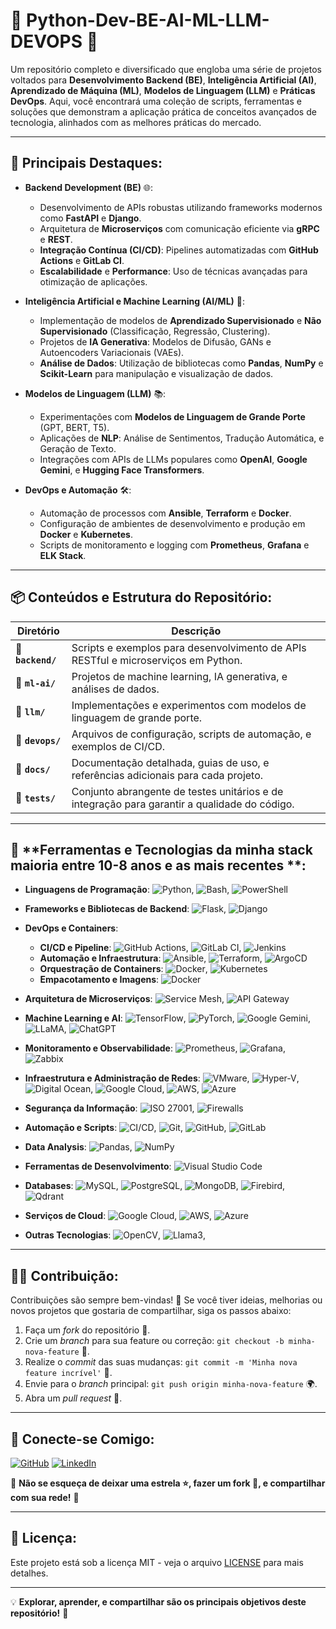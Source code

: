 # 🐍 **Python-Dev-BE-AI-ML-LLM-DEVOPS** 🚀

Um repositório completo e diversificado que engloba uma série de projetos voltados para **Desenvolvimento Backend (BE)**, **Inteligência Artificial (AI)**, **Aprendizado de Máquina (ML)**, **Modelos de Linguagem (LLM)** e **Práticas DevOps**. Aqui, você encontrará uma coleção de scripts, ferramentas e soluções que demonstram a aplicação prática de conceitos avançados de tecnologia, alinhados com as melhores práticas do mercado. 

---

## 🎯 **Principais Destaques**:

- **Backend Development (BE)** 🌐: 
  - Desenvolvimento de APIs robustas utilizando frameworks modernos como **FastAPI** e **Django**.
  - Arquitetura de **Microserviços** com comunicação eficiente via **gRPC** e **REST**.
  - **Integração Contínua (CI/CD)**: Pipelines automatizadas com **GitHub Actions** e **GitLab CI**.
  - **Escalabilidade** e **Performance**: Uso de técnicas avançadas para otimização de aplicações.

- **Inteligência Artificial e Machine Learning (AI/ML)** 🤖: 
  - Implementação de modelos de **Aprendizado Supervisionado** e **Não Supervisionado** (Classificação, Regressão, Clustering).
  - Projetos de **IA Generativa**: Modelos de Difusão, GANs e Autoencoders Variacionais (VAEs).
  - **Análise de Dados**: Utilização de bibliotecas como **Pandas**, **NumPy** e **Scikit-Learn** para manipulação e visualização de dados.

- **Modelos de Linguagem (LLM)** 📚: 
  - Experimentações com **Modelos de Linguagem de Grande Porte** (GPT, BERT, T5).
  - Aplicações de **NLP**: Análise de Sentimentos, Tradução Automática, e Geração de Texto.
  - Integrações com APIs de LLMs populares como **OpenAI**, **Google Gemini**, e **Hugging Face Transformers**.

- **DevOps e Automação** 🛠️: 
  - Automação de processos com **Ansible**, **Terraform** e **Docker**.
  - Configuração de ambientes de desenvolvimento e produção em **Docker** e **Kubernetes**.
  - Scripts de monitoramento e logging com **Prometheus**, **Grafana** e **ELK Stack**.

---

## 📦 **Conteúdos e Estrutura do Repositório**:

| Diretório          | Descrição                                                                                   |
|--------------------|---------------------------------------------------------------------------------------------|
| 📂 **`backend/`**  | Scripts e exemplos para desenvolvimento de APIs RESTful e microserviços em Python.           |
| 📂 **`ml-ai/`**    | Projetos de machine learning, IA generativa, e análises de dados.                           |
| 📂 **`llm/`**      | Implementações e experimentos com modelos de linguagem de grande porte.                     |
| 📂 **`devops/`**   | Arquivos de configuração, scripts de automação, e exemplos de CI/CD.                        |
| 📂 **`docs/`**     | Documentação detalhada, guias de uso, e referências adicionais para cada projeto.            |
| 📂 **`tests/`**    | Conjunto abrangente de testes unitários e de integração para garantir a qualidade do código. |

---

## 🧰 **Ferramentas e Tecnologias da minha stack maioria entre 10-8 anos e as mais recentes **:

- **Linguagens de Programação**: ![Python](https://img.shields.io/badge/-Python-3776AB?logo=python&logoColor=white), ![Bash](https://img.shields.io/badge/-Bash-4EAA25?logo=gnubash&logoColor=white), ![PowerShell](https://img.shields.io/badge/-PowerShell-5391FE?logo=powershell&logoColor=white)

- **Frameworks e Bibliotecas de Backend**: ![Flask](https://img.shields.io/badge/-Flask-000000?logo=flask&logoColor=white), ![Django](https://img.shields.io/badge/-Django-092E20?logo=django&logoColor=white)

- **DevOps e Containers**:
  - **CI/CD e Pipeline**: ![GitHub Actions](https://img.shields.io/badge/-GitHub_Actions-2088FF?logo=github-actions&logoColor=white), ![GitLab CI](https://img.shields.io/badge/-GitLab_CI-FCA121?logo=gitlab&logoColor=white), ![Jenkins](https://img.shields.io/badge/-Jenkins-D24939?logo=jenkins&logoColor=white)
  - **Automação e Infraestrutura**: ![Ansible](https://img.shields.io/badge/-Ansible-EE0000?logo=ansible&logoColor=white), ![Terraform](https://img.shields.io/badge/-Terraform-7B42BC?logo=terraform&logoColor=white), ![ArgoCD](https://img.shields.io/badge/-ArgoCD-3C3C3C?logo=argo&logoColor=white)
  - **Orquestração de Containers**: ![Docker](https://img.shields.io/badge/-Docker-2496ED?logo=docker&logoColor=white), ![Kubernetes](https://img.shields.io/badge/-Kubernetes-326CE5?logo=kubernetes&logoColor=white)
  - **Empacotamento e Imagens**: ![Docker](https://img.shields.io/badge/-Docker-2496ED?logo=docker&logoColor=white)

- **Arquitetura de Microserviços**: ![Service Mesh](https://img.shields.io/badge/-Service_Mesh-5C5C5C?logo=service-mesh&logoColor=white), ![API Gateway](https://img.shields.io/badge/-API_Gateway-00BFAE?logo=api-gateway&logoColor=white)

- **Machine Learning e AI**: ![TensorFlow](https://img.shields.io/badge/-TensorFlow-FF6F00?logo=tensorflow&logoColor=white), ![PyTorch](https://img.shields.io/badge/-PyTorch-EE4C2C?logo=pytorch&logoColor=white), ![Google Gemini](https://img.shields.io/badge/-Google_Gemini-4285F4?logo=google&logoColor=white), ![LLaMA](https://img.shields.io/badge/-LLaMA-000000?logo=llama&logoColor=white), ![ChatGPT](https://img.shields.io/badge/-ChatGPT-000000?logo=openai&logoColor=white)

- **Monitoramento e Observabilidade**: ![Prometheus](https://img.shields.io/badge/-Prometheus-E6522C?logo=prometheus&logoColor=white), ![Grafana](https://img.shields.io/badge/-Grafana-F46800?logo=grafana&logoColor=white), ![Zabbix](https://img.shields.io/badge/-Zabbix-1E6F8E?logo=zabbix&logoColor=white)

- **Infraestrutura e Administração de Redes**: ![VMware](https://img.shields.io/badge/-VMware-607078?logo=vmware&logoColor=white), ![Hyper-V](https://img.shields.io/badge/-Hyper_V-0094D6?logo=microsoft&logoColor=white), ![Digital Ocean](https://img.shields.io/badge/-Digital_Ocean-0080FF?logo=digitalocean&logoColor=white), ![Google Cloud](https://img.shields.io/badge/-Google_Cloud-4285F4?logo=googlecloud&logoColor=white), ![AWS](https://img.shields.io/badge/-AWS-232F3E?logo=amazonaws&logoColor=white), ![Azure](https://img.shields.io/badge/-Azure-0078D4?logo=microsoftazure&logoColor=white)

- **Segurança da Informação**: ![ISO 27001](https://img.shields.io/badge/-ISO_27001-004B87?logo=iso&logoColor=white), ![Firewalls](https://img.shields.io/badge/-Firewalls-000000?logo=firewalls&logoColor=white)

- **Automação e Scripts**: ![CI/CD](https://img.shields.io/badge/-CI%2FCD-00A86B?logo=ci-cd&logoColor=white), ![Git](https://img.shields.io/badge/-Git-F05032?logo=git&logoColor=white), ![GitHub](https://img.shields.io/badge/-GitHub-181717?logo=github&logoColor=white), ![GitLab](https://img.shields.io/badge/-GitLab-FCA121?logo=gitlab&logoColor=white)

- **Data Analysis**: ![Pandas](https://img.shields.io/badge/-Pandas-150458?logo=pandas&logoColor=white), ![NumPy](https://img.shields.io/badge/-NumPy-013C3B?logo=numpy&logoColor=white)

- **Ferramentas de Desenvolvimento**: ![Visual Studio Code](https://img.shields.io/badge/-Visual_Studio_Code-007ACC?logo=visual-studio-code&logoColor=white)

- **Databases**: ![MySQL](https://img.shields.io/badge/-MySQL-4479A1?logo=mysql&logoColor=white), ![PostgreSQL](https://img.shields.io/badge/-PostgreSQL-4169E1?logo=postgresql&logoColor=white), ![MongoDB](https://img.shields.io/badge/-MongoDB-47A248?logo=mongodb&logoColor=white), ![Firebird](https://img.shields.io/badge/-Firebird-1D2D5A?logo=firebird&logoColor=white), ![Qdrant](https://img.shields.io/badge/-Qdrant-4D5B79?logo=qdrant&logoColor=white)

- **Serviços de Cloud**: ![Google Cloud](https://img.shields.io/badge/-Google_Cloud-4285F4?logo=googlecloud&logoColor=white), ![AWS](https://img.shields.io/badge/-AWS-232F3E?logo=amazonaws&logoColor=white), ![Azure](https://img.shields.io/badge/-Azure-0078D4?logo=microsoftazure&logoColor=white)

- **Outras Tecnologias**: ![OpenCV](https://img.shields.io/badge/-OpenCV-5C3EE8?logo=opencv&logoColor=white), ![Llama3](https://img.shields.io/badge/-Llama3-000000?logo=llama&logoColor=white),


---

## 🧑‍💻 **Contribuição**:

Contribuições são sempre bem-vindas! 🎉 Se você tiver ideias, melhorias ou novos projetos que gostaria de compartilhar, siga os passos abaixo:

1. Faça um _fork_ do repositório 🍴.
2. Crie um _branch_ para sua feature ou correção: `git checkout -b minha-nova-feature` 🚀.
3. Realize o _commit_ das suas mudanças: `git commit -m 'Minha nova feature incrível'` 📝.
4. Envie para o _branch_ principal: `git push origin minha-nova-feature` 🌍.
5. Abra um _pull request_ 🎁.

---

## 🔗 **Conecte-se Comigo**:

[![GitHub](https://img.shields.io/badge/GitHub-Elias%20Andrade-181717?style=flat-square&logo=github)](https://github.com/seu-perfil)
[![LinkedIn](https://img.shields.io/badge/LinkedIn-Elias%20Andrade-0A66C2?style=flat-square&logo=linkedin)](https://linkedin.com/in/seu-perfil)

🌟 **Não se esqueça de deixar uma estrela ⭐, fazer um fork 🍴, e compartilhar com sua rede!** 🌟

---

## 📄 **Licença**:

Este projeto está sob a licença MIT - veja o arquivo [LICENSE](./LICENSE) para mais detalhes.

---

💡 **Explorar, aprender, e compartilhar são os principais objetivos deste repositório!** 🚀
